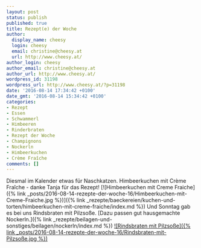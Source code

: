 ```yaml
---
layout: post
status: publish
published: true
title: Rezept(e) der Woche
author:
  display_name: cheesy
  login: cheesy
  email: christine@cheesy.at
  url: http://www.cheesy.at/
author_login: cheesy
author_email: christine@cheesy.at
author_url: http://www.cheesy.at/
wordpress_id: 31198
wordpress_url: http://www.cheesy.at/?p=31198
date: '2016-08-14 17:34:42 +0100'
date_gmt: '2016-08-14 15:34:42 +0100'
categories:
- Rezept
- Essen
- Schwammerl
- Himbeeren
- Rinderbraten
- Rezept der Woche
- Champignons
- Nockerln
- Himbeerkuchen
- Crème Fraîche
comments: []
---
```

Diesmal im Kalender etwas für Naschkatzen. Himbeerkuchen mit Crème Fraîche - danke Tanja für das Rezept!
[![Himbeerkuchen mit Creme Fraiche]({% link _posts/2016-08-14-rezepte-der-woche-16/Himbeerkuchen-mit-Creme-Fraiche.jpg %})]({% link _rezepte/baeckereien/kuchen-und-torten/himbeerkuchen-mit-creme-fraiche/index.md %})
Und Sonntag gab es bei uns Rindsbraten mit Pilzsoße. [Dazu passen gut hausgemachte Nockerln.]({% link _rezepte/beilagen-und-sonstiges/beilagen/nockerln/index.md %})
[![Rindsbraten mit Pilzsoße]({% link _posts/2016-08-14-rezepte-der-woche-16/Rindsbraten-mit-Pilzsoße.jpg %})](http://www.cheesy.at/rezepte/hauptspeisen/fleisch/rinderbraten-mit-pilzsose/)
